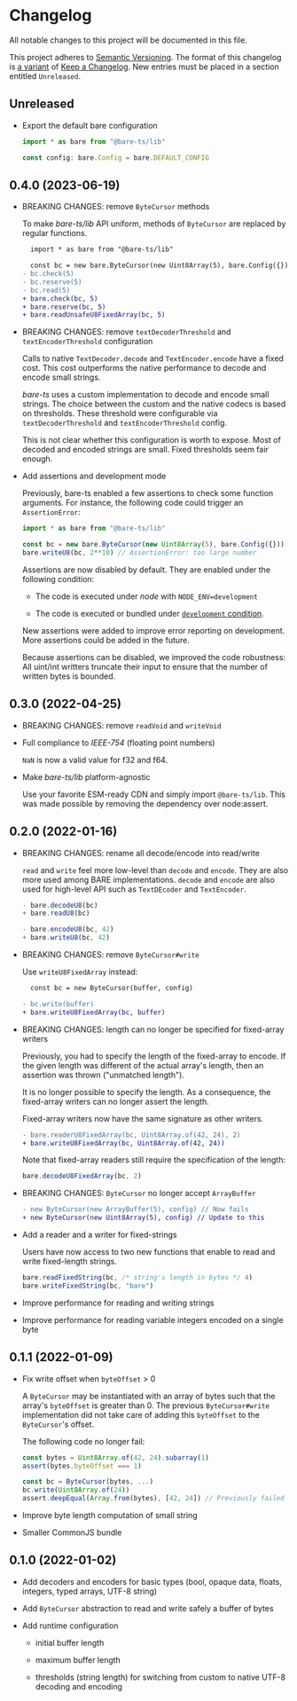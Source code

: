 # Changelog

All notable changes to this project will be documented in this file.

This project adheres to [Semantic Versioning][semver].
The format of this changelog is [a variant][lib9-versionning] of [Keep a Changelog][keep-changelog].
New entries must be placed in a section entitled `Unreleased`.

## Unreleased

-   Export the default bare configuration

    ```js
    import * as bare from "@bare-ts/lib"

    const config: bare.Config = bare.DEFAULT_CONFIG
    ```

## 0.4.0 (2023-06-19)

-   BREAKING CHANGES: remove `ByteCursor` methods

    To make _bare-ts/lib_ API uniform, methods of `ByteCursor` are replaced by regular functions.

    ```diff
      import * as bare from "@bare-ts/lib"

      const bc = new bare.ByteCursor(new Uint8Array(5), bare.Config({}))
    - bc.check(5)
    - bc.reserve(5)
    - bc.read(5)
    + bare.check(bc, 5)
    + bare.reserve(bc, 5)
    + bare.readUnsafeU8FixedArray(bc, 5)
    ```

-   BREAKING CHANGES: remove `textDecoderThreshold` and `textEncoderThreshold` configuration

    Calls to native `TextDecoder.decode` and `TextEncoder.encode` have a fixed cost.
    This cost outperforms the native performance to decode and encode small strings.

    _bare-ts_ uses a custom implementation to decode and encode small strings.
    The choice between the custom and the native codecs is based on thresholds.
    These threshold were configurable via `textDecoderThreshold` and `textEncoderThreshold` config.

    This is not clear whether this configuration is worth to expose.
    Most of decoded and encoded strings are small.
    Fixed thresholds seem fair enough.

-   Add assertions and development mode

    Previously, bare-ts enabled a few assertions to check some function arguments.
    For instance, the following code could trigger an `AssertionError`:

    ```js
    import * as bare from "@bare-ts/lib"

    const bc = new bare.ByteCursor(new Uint8Array(5), bare.Config({}))
    bare.writeU8(bc, 2**10) // AssertionError: too large number
    ```

    Assertions are now disabled by default.
    They are enabled under the following condition:

    -   The code is executed under _node_ with `NODE_ENV=development`

    -   The code is executed or bundled under [`development` condition](https://nodejs.org/api/packages.html#community-conditions-definitions).

    New assertions were added to improve error reporting on development.
    More assertions could be added in the future.

    Because assertions can be disabled, we improved the code robustness:
    All uint/int writters truncate their input to ensure that the number of written bytes is bounded.


## 0.3.0 (2022-04-25)

-   BREAKING CHANGES: remove `readVoid` and `writeVoid`

-   Full compliance to _IEEE-754_ (floating point numbers)

    `NaN` is now a valid value for f32 and f64.

-   Make _bare-ts/lib_ platform-agnostic

    Use your favorite ESM-ready CDN and simply import `@bare-ts/lib`.
    This was made possible by removing the dependency over node:assert.

## 0.2.0 (2022-01-16)

-   BREAKING CHANGES: rename all decode/encode into read/write

    `read` and `write` feel more low-level than `decode` and `encode`.
    They are also more used among BARE implementations.
    `decode` and `encode` are also used for high-level API such as `TextDEcoder` and `TextEncoder`.

    ```js
    - bare.decodeU8(bc)
    + bare.readU8(bc)

    - bare.encodeU8(bc, 42)
    + bare.writeU8(bc, 42)
    ```

-   BREAKING CHANGES: remove `ByteCursor#write`

    Use `writeU8FixedArray` instead:

    ```diff
      const bc = new ByteCursor(buffer, config)

    - bc.write(buffer)
    + bare.writeU8FixedArray(bc, buffer)
    ```

-   BREAKING CHANGES: length can no longer be specified for fixed-array writers

    Previously, you had to specify the length of the fixed-array to encode.
    If the given length was different of the actual array's length,
    then an assertion was thrown ("unmatched length").

    It is no longer possible to specify the length.
    As a consequence, the fixed-array writers can no longer assert the length.

    Fixed-array writers now have the same signature as other writers.

    ```diff
    - bare.readerU8FixedArray(bc, Uint8Array.of(42, 24), 2)
    + bare.writeU8FixedArray(bc, Uint8Array.of(42, 24))
    ```

    Note that fixed-array readers still require the specification of the length:

    ```js
    bare.decodeU8FixedArray(bc, 2)
    ```

-   BREAKING CHANGES: `ByteCursor` no longer accept `ArrayBuffer`

    ```diff
    - new ByteCursor(new ArrayBuffer(5), config) // Now fails
    + new ByteCursor(new Uint8Array(5), config) // Update to this
    ```

-   Add a reader and a writer for fixed-strings

    Users have now access to two new functions that enable to read and
    write fixed-length strings.

    ```js
    bare.readFixedString(bc, /* string's length in bytes */ 4)
    bare.writeFixedString(bc, "bare")
    ```

-   Improve performance for reading and writing strings

-   Improve performance for reading variable integers encoded on a single byte

## 0.1.1 (2022-01-09)

-   Fix write offset when `byteOffset` > 0

    A `ByteCursor` may be instantiated with an array of bytes such that
    the array's `byteOffset` is greater than 0.
    The previous `ByteCursor#write` implementation did not take care of
    adding this `byteOffset` to the `ByteCursor`'s offset.

    The following code no longer fail:

    ```js
    const bytes = Uint8Array.of(42, 24).subarray(1)
    assert(bytes.byteOffset === 1)

    const bc = ByteCursor(bytes, ...)
    bc.write(Uint8Array.of(24))
    assert.deepEqual(Array.from(bytes), [42, 24]) // Previously failed
    ```

-   Improve byte length computation of small string

-   Smaller CommonJS bundle

## 0.1.0 (2022-01-02)

-   Add decoders and encoders for basic types
    (bool, opaque data, floats, integers, typed arrays, UTF-8 string)

-   Add `ByteCursor` abstraction to read and write safely a buffer of bytes

-   Add runtime configuration

    -   initial buffer length

    -   maximum buffer length

    -   thresholds (string length) for switching from custom to native UTF-8 decoding and encoding

[keep-changelog]: https://keepachangelog.com/en/1.0.0/
[lib9-versionning]: https://github.com/lib9/guides/blob/main/lib9-versioning-style-guide.md#keep-a-changelog
[semver]: https://semver.org/spec/v2.0.0.html

